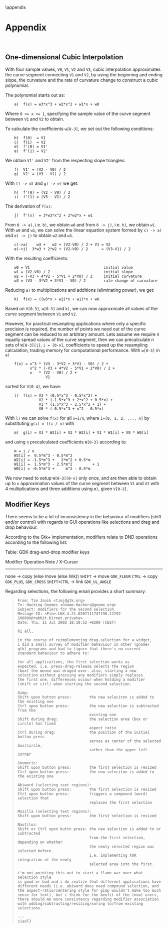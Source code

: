 \appendix

# Appendix

&nbsp;

## One-dimensional Cubic Interpolation

With four sample values, `V0`, `V1`, `V2` and `V3`, cubic interpolation approximates
the curve segment connecting `V1` and `V2`, by using the beginning and ending
slope, the curvature and the rate of curvature change to construct a cubic
polynomial.

The polynomial starts out as:

		a)	f(x) = w3*x^3 + w2*x^2 + w1*x + w0

Where `0 <= x <= 1`, specifying the sample value of the curve segment between
`V1` and `V2` to obtain.

To calculate the coefficients `w[0-3]`, we set out the following conditions:

		b)	f(0)  = V1
		c)	f(1)  = V2
		d)	f'(0) = V1'
		e)	f'(1) = V2'

We obtain `V1'` and `V2'` from the respecting slope triangles:

		f)	V1' = (V2 - V0) / 2
		g)	V2' = (V3 - V1) / 2

With `f) -> d)` and `g) -> e)` we get:

		h)	f'(0) = (V2 - V0) / 2
		i)	f'(1) = (V3 - V1) / 2

The derivation of `f(x)`:

		j)	f'(x)  = 3*w3*x^2 + 2*w2*x + w1

From `0 -> a)`, i.e. `b)`, we obtain `w0` and from `0 -> j)`,
i.e. `h)`, we obtain `w1`. With `w0` and `w1`, we can solve the
linear equation system formed by `c) -> a)` and `e) -> j)`
to obtain `w2` and `w3`.

		c)->a)	  w3 +   w2 + (V2-V0) / 2 + V1 = V2
		e)->j)	3*w3 + 2*w2 + (V2-V0) / 2      = (V3-V1) / 2

With the resulting coefficients:

		w0 = V1									initial value
		w1 = (V2-V0) / 2						initial slope
		w2 = (-V3 + 4*V2 - 5*V1 + 2*V0) / 2		initial curvature
		w3 = (V3 - 3*V2 + 3*V1 - V0) / 2		rate change of curvature

Reducing `a)` to multiplications and additions (eliminating power), we get:

		k)	f(x) = ((w3*x + w2)*x + w1)*x + w0

Based on `V[0-3]`, `w[0-3]` and `k)`, we can now approximate all values of the
curve segment between `V1` and `V2`.

However, for practical resampling applications where only a specific
precision is required, the number of points we need out of the curve
segment can be reduced to an arbitrary amount.
Lets assume we require n equally spread values of the curve segment,
then we can precalculate n sets of `W[0-3][i]`, `i = [0-n]`, coefficients
to speed up the resampling calculation, trading memory for
computational performance. With `w[0-3]` in `a)`

		f(x) = x^3 * (V3 - 3*V2 + 3*V1 - V0) / 2 +
		       x^2 * (-V3 + 4*V2 - 5*V1 + 2*V0) / 2 +
		       x   * (V2 - V0) / 2 +
		              V1

sorted for `V[0-4]`, we have:

		l)	f(x) = V3 * (0.5*x^3 - 0.5*x^2) +
			       V2 * (-1.5*x^3 + 2*x^2 + 0.5*x) +
			       V1 * (1.5*x^3 - 2.5*x^2 + 1) +
			       V0 * (-0.5*x^3 + x^2 - 0.5*x)

With `l)` we can solve `f(x)` for all `x=i/n`, where `i=[0, 1, 2, ..., n]` by
substituting `g(i) = f(i / n)` with

		m)	g(i) = V3 * W3[i] + V2 * W2[i] + V1 * W1[i] + V0 * W0[i]

and using `n` precalculated coefficients `W[0-3]` according to:

		m = i / n
		W3[i] =  0.5*m^3 - 0.5*m^2
		W2[i] = -1.5*m^3 +   2*m^2 + 0.5*m
		W1[i] =  1.5*m^3 - 2.5*m^2         + 1
		W0[i] = -0.5*m^3 +     m^2 - 0.5*m

We now need to setup `W[0-3][0-n]` only once, and are then able to
obtain up to `n` approximation values of the curve segment between
`V1` and `V2` with 4 multiplications and three additions using `m)`,
given `V[0-3]`.

## Modifier Keys

There seems to be a lot of inconsistency in the behaviour of modifiers
(shift and/or control) with regards to GUI operations like selections
and drag and drop behaviour.

According to the Gtk+ implementation, modifiers relate to DND operations
according to the following list:

Table: GDK drag-and-drop modifier keys

Modifier            Operation       Note / X-Cursor
--------------- --- --------------- ---------------------
none             →  copy            (else move (else link))
`SHIFT`          →  move            `GDK_FLEUR`
`CTRL`           →  copy            `GDK_PLUS`, `GDK_CROSS`
`SHIFT+CTRL`     →  link            `GDK_UL_ANGLE`

Regarding selections, the following email provides a short summary:

> ~~~
> From: Tim Janik <timj@gtk.org>
> To: Hacking Gnomes <Gnome-Hackers@gnome.org>
> Subject: modifiers for the second selection
> Message-ID: <Pine.LNX.4.21.0207111747190.12292-100000@rabbit.birnet.private>
> Date: Thu, 11 Jul 2002 18:10:52 +0200 (CEST)
>
> hi all,
>
> in the course of reimplementing drag-selection for a widget,
> i did a small survey of modifier behaviour in other (gnome/
> gtk) programs and had to figure that there's no current
> standard behaviour to adhere to:
>
> for all applications, the first selection works as
> expected, i.e. press-drag-release selects the region
> (box) the mouse was draged over. also, starting a new
> selection without pressing any modifiers simply replaces
> the first one. differences occour when holding a modifier
> (shift or ctrl) when starting the second selection.
>
> Gimp:
> Shift upon button press:        the new seleciton is added to the existing one
> Ctrl upon button press:         the new selection is subtracted from the
>                                 existing one
> Shift during drag:              the selection area (box or circle) has fixed
>                                 aspect ratio
> Ctrl during drag:               the position of the initial button press
>                                 serves as center of the selected box/circle,
>                                 rather than the upper left corner
>
> Gnumeric:
> Shift upon button press:        the first selection is resized
> Ctrl upon button press:         the new seleciton is added to the existing one
>
> Abiword (selecting text regions):
> Shift upon button press:        the first selection is resized
> Ctrl upon button press:         triggers a compound (word) selection that
>                                 replaces the first selection
>
> Mozilla (selecting text regions):
> Shift upon button press:        the first selection is resized
>
> Nautilus:
> Shift or Ctrl upon buttn press: the new selection is added to or subtracted
>                                 from the first selection, depending on whether
>                                 the newly selected region was selected before.
>                                 i.e. implementing XOR integration of the newly
>                                 selected area into the first.
>
> i'm not pointing this out to start a flame war over what selection style
> is good or bad and i do realize that different applications have
> different needs (i.e. abiword does need compound selection, and
> the aspect-ratio/centering style for gimp wouldn't make too much
> sense for text), but i think for the benfit of the (new) users,
> there should me more consistency regarding modifier association
> with adding/subtracting/resizing/xoring to/from existing selections.
>
> ---
> ciaoTJ
> ~~~
